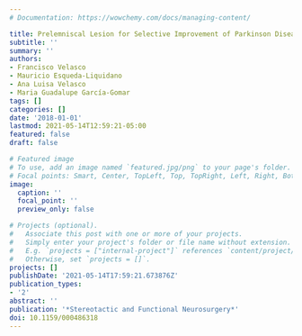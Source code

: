 ```yaml
---
# Documentation: https://wowchemy.com/docs/managing-content/

title: Prelemniscal Lesion for Selective Improvement of Parkinson Disease Tremor
subtitle: ''
summary: ''
authors:
- Francisco Velasco
- Mauricio Esqueda-Liquidano
- Ana Luisa Velasco
- Maria Guadalupe García-Gomar
tags: []
categories: []
date: '2018-01-01'
lastmod: 2021-05-14T12:59:21-05:00
featured: false
draft: false

# Featured image
# To use, add an image named `featured.jpg/png` to your page's folder.
# Focal points: Smart, Center, TopLeft, Top, TopRight, Left, Right, BottomLeft, Bottom, BottomRight.
image:
  caption: ''
  focal_point: ''
  preview_only: false

# Projects (optional).
#   Associate this post with one or more of your projects.
#   Simply enter your project's folder or file name without extension.
#   E.g. `projects = ["internal-project"]` references `content/project/deep-learning/index.md`.
#   Otherwise, set `projects = []`.
projects: []
publishDate: '2021-05-14T17:59:21.673876Z'
publication_types:
- '2'
abstract: ''
publication: '*Stereotactic and Functional Neurosurgery*'
doi: 10.1159/000486318
---
```

